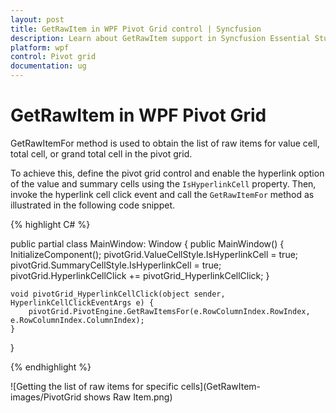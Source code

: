 ```yaml
---
layout: post
title: GetRawItem in WPF Pivot Grid control | Syncfusion
description: Learn about GetRawItem support in Syncfusion Essential Studio WPF Pivot Grid control, its elements and more.
platform: wpf
control: Pivot grid
documentation: ug
---
```


# GetRawItem in WPF Pivot Grid

GetRawItemFor method is used to obtain the list of raw items for value cell, total cell, or grand total cell in the pivot grid.

To achieve this, define the pivot grid control and enable the hyperlink option of the value and summary cells using the `IsHyperlinkCell` property. Then, invoke the hyperlink cell click event and call the `GetRawItemFor` method as illustrated in the following code snippet.

{% highlight C# %}

public partial class MainWindow: Window {
    public MainWindow() {
        InitializeComponent();
        pivotGrid.ValueCellStyle.IsHyperlinkCell = true;
        pivotGrid.SummaryCellStyle.IsHyperlinkCell = true;
        pivotGrid.HyperlinkCellClick += pivotGrid_HyperlinkCellClick;
    }

    void pivotGrid_HyperlinkCellClick(object sender, HyperlinkCellClickEventArgs e) {
        pivotGrid.PivotEngine.GetRawItemsFor(e.RowColumnIndex.RowIndex, e.RowColumnIndex.ColumnIndex);
    }
}

{% endhighlight %}

![Getting the list of raw items for specific cells](GetRawItem-images/PivotGrid shows Raw Item.png)
